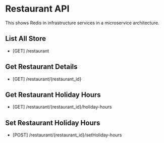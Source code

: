 # Restaurant API
This shows Redis in infrastructure services in a microservice architecture.

## List All Store
- [GET] /restaurant

## Get Restaurant Details
- [GET] /restaurant/{restaurant_id}

## Get Restaurant Holiday Hours
- [GET] /restaurant/{restaurant_id}/holiday-hours

## Set Restaurant Holiday Hours
- [POST] /restaurant/{restaurant_id}/setHoliday-hours
